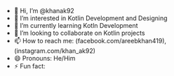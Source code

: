 - 👋 Hi, I’m @khanak92
- 👀 I’m interested in Kotlin Development and Designing
- 🌱 I’m currently learning Kotln Development
- 💞️ I’m looking to collaborate on Kotlin projects
- 📫 How to reach me: (facebook.com/areebkhan419),(instagram.com/khan_ak92)
- 😄 Pronouns: He/Him
- ⚡ Fun fact: 

<!---
khanak92/khanak92 is a ✨ special ✨ repository because its `README.md` (this file) appears on your GitHub profile.
You can click the Preview link to take a look at your changes.
--->
